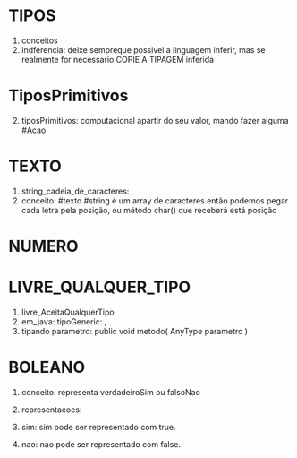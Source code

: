 
# TIPOS
1. conceitos
  1.  indferencia:  deixe sempreque possivel a linguagem inferir, mas se realmente for necessario COPIE A TIPAGEM inferida

# TiposPrimitivos
  2. tiposPrimitivos: computacional apartir do seu valor, mando fazer alguma #Acao


# TEXTO
1. string_cadeia_de_caracteres:
  1. conceito: #texto #string é um array de caracteres então podemos pegar cada letra pela posição, ou método char() que receberá está posição


# NUMERO

# LIVRE_QUALQUER_TIPO
1. livre_AceitaQualquerTipo
  1. em_java: tipoGeneric: <AnyType> ,
  2. tipando parametro: public <AnyType> void metodo( AnyType parametro )

# BOLEANO
1. conceito: representa verdadeiroSim ou falsoNao

1. representacoes:
  1. sim: sim pode ser representado com true.
  1. nao: nao pode ser representado com false.


